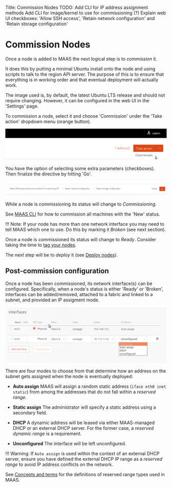 Title: Commission Nodes
TODO:  Add CLI for IP address assignment methods
       Add CLI for image/kernel to use for commissioning (?)
       Explain web UI checkboxes: 'Allow SSH access', 'Retain network configuration' and 'Retain storage configuration'


# Commission Nodes

Once a node is added to MAAS the next logical step is to *commission* it.

It does this by putting a minimal Ubuntu install onto the node and using scripts
to talk to the region API server. The purpose of this is to ensure that
everything is in working order and that eventual deployment will actually work.

The image used is, by default, the latest Ubuntu LTS release and should not
require changing. However, it can be configured in the web UI in the 'Settings'
page.

To commission a node, select it and choose 'Commission' under the 'Take action'
dropdown menu (orange button).

![commission](../media/installconfig-commission-nodes__commission.png)

You have the option of selecting some extra parameters (checkboxes). Then
finalize the directive by hitting 'Go'.

![commission go](../media/installconfig-commission-nodes__commission-go.png)

While a node is commissioning its status will change to *Commissioning*. 

See [MAAS CLI](manage-cli-common.md#commission-all-machines) for how to
commission all machines with the 'New' status.

!!! Note: If your node has more than one network interface you may need to tell
MAAS which one to use. Do this by marking it *Broken* (see next section).

Once a node is commissioned its status will change to *Ready*. Consider taking
the time to [tag your nodes](installconfig-tags.md).

The next step will be to *deploy* it (see
[Deploy nodes](installconfig-deploy-nodes.md)).



## Post-commission configuration

Once a node has been commissioned, its network interface(s) can be configured.
Specifically, when a node's status is either 'Ready' or 'Broken', interfaces
can be added/removed, attached to a fabric and linked to a subnet, and provided
an IP assigment mode. 

![node interface](../media/node-interface-ip.png)

There are four modes to choose from that determine how an address on the subnet
gets assigned when the node is eventually deployed:

- **Auto assign** MAAS will assign a random static address 
  (`iface eth0 inet static`) from among the addresses that do not fall within a
  *reserved range*.

- **Static assign** The administrator will specify a static address using a
  secondary field.

- **DHCP** A dynamic address will be leased via either MAAS-managed DHCP or an
  external DHCP server. For the former case, a *reserved dynamic range* is a
  requirement.

- **Unconfigured** The interface will be left unconfigured.

!!! Warning: If `Auto assign` is used within the context of an external DHCP
server, ensure you have defined the external DHCP IP range as a *reserved
range* to avoid IP address conflicts on the network.

See [Concepts and terms](intro-concepts.md#ip-ranges) for the definitions of
reserved range types used in MAAS.
